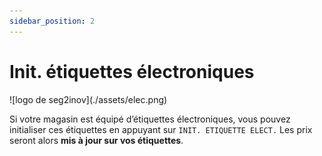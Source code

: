 ```yaml
---
sidebar_position: 2
---
```


# Init. étiquettes électroniques 

<div className="contenaireImg">
    ![logo de seg2inov](./assets/elec.png)
    </div>

Si votre magasin est équipé d’étiquettes électroniques, vous pouvez initialiser ces étiquettes en appuyant sur ```INIT. ETIQUETTE ELECT.``` Les prix seront alors **mis à jour sur vos étiquettes**. 